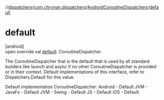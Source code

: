 //[dispatchers](../../../index.md)/[com.chrynan.dispatchers](../index.md)/[AndroidCoroutineDispatchers](index.md)/[default](default.md)

# default

[android]\
open override val [default](default.md): CoroutineDispatcher

The CoroutineDispatcher that is the default that is used by all standard builders like launch and async if no other CoroutineDispatcher is provided or in their context. Default implementations of this interface, refer to Dispatchers.Default for this value.

Default implementation CoroutineDispatcher: Android - Default JVM - JavaFx - Default JVM - Swing - Default JS - Default iOS - Default
